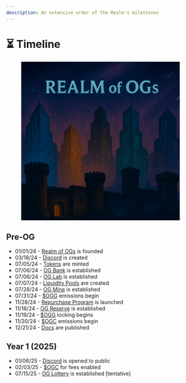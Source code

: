 ```yaml
---
description: An extensive order of the Realm's milestones
---
```


# ⏳ Timeline

<figure><img src=".gitbook/assets/timeline.png" alt=""><figcaption></figcaption></figure>

## Pre-OG

* 01/01/24 - [Realm of OGs](power/realm-of-ogs.md) is founded
* 03/18/24 - [Discord](https://discord.gg/ogrealm) is created
* 07/05/24 - [Tokens](constructs/tokens/) are minted
* 07/06/24 - [OG Bank](institutions/og-bank.md) is established
* 07/06/24 - [OG Lab](institutions/og-lab.md) is established
* 07/07/24 - [Liquidity Pools](constructs/liquidity-pools/) are created
* 07/28/24 - [OG Mine](institutions/og-mine.md) is established
* 07/31/24 - [$OGG](constructs/tokens/usdogg-og-gold.md) emissions begin
* 11/28/24 - [Repurchase Program](constructs/repurchase-programs.md) is launched
* 11/18/24 - [OG Reserve](institutions/og-reserve.md) is established
* 11/19/24 - [$OGG](constructs/tokens/usdogg-og-gold.md) locking begins
* 11/20/24 - [$OGC](constructs/tokens/usdogc-og-coin.md) emissions begin
* 12/21/24 - [Docs](broken-reference) are published

## Year 1  (2025)

* 01/06/25 - [Discord](https://discord.gg/ogrealm) is opened to public
* 02/03/25 - [$OGC](constructs/tokens/usdogc-og-coin.md) for fees enabled
* 07/15/25 - [OG Lottery](institutions/og-lottery.md) is established \[tentative]

